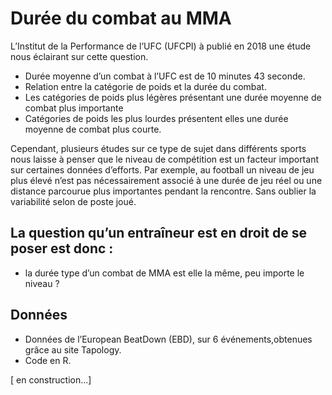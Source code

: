 # Durée du combat au MMA

L’Institut de la Performance de l’UFC (UFCPI) à publié en 2018 une étude nous éclairant sur cette question. 
* Durée moyenne d’un combat à l’UFC est de 10 minutes 43 seconde. 
* Relation entre la catégorie de poids et la durée du combat. 
* Les catégories de poids plus légères présentant une durée moyenne de combat plus importante
* Catégories de poids les plus lourdes présentent elles une durée moyenne de combat plus courte.

Cependant, plusieurs études sur ce type de sujet dans différents sports nous laisse à penser que le niveau de compétition est un facteur important sur certaines données d’efforts. 
Par exemple, au football un niveau de jeu plus élevé n’est pas nécessairement associé à une durée de jeu réel ou une distance parcourue plus importantes pendant la rencontre. Sans oublier la variabilité selon de poste joué.

## La question qu’un entraîneur est en droit de se poser est donc : 
* la durée type d’un combat de MMA est elle la même, peu importe le niveau ?

## Données
* Données de l’European BeatDown (EBD), sur 6 événements,obtenues grâce au site Tapology.
* Code en R.

[ en construction...]
